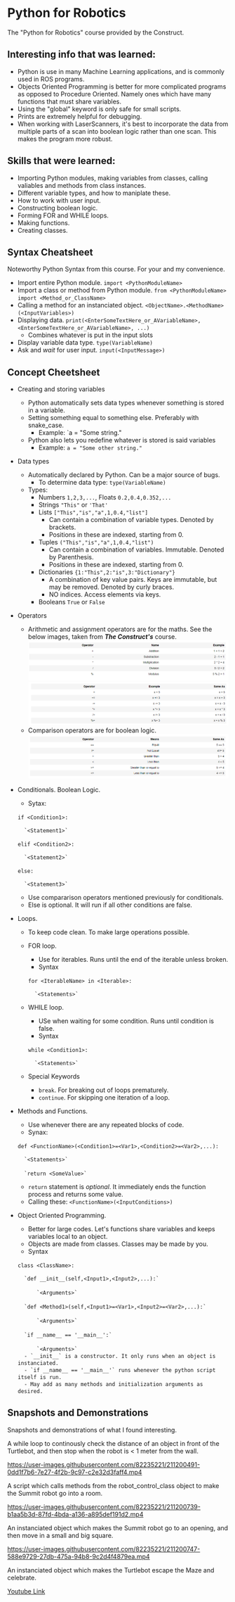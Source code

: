# Python for Robotics
The "Python for Robotics" course provided by the Construct. 

## Interesting info that was learned:
- Python is use in many Machine Learning applications, and is commonly used in ROS programs.
- Objects Oriented Programming is better for more complicated programs as opposed to Procedure Oriented. Namely ones which have many functions that must share variables. 
- Using the "global" keyword is only safe for small scripts. 
- Prints are extremely helpful for debugging. 
- When working with LaserScanners, it's best to incorporate the data from multiple parts of a scan into boolean logic rather than one scan. This makes the program more robust.

## Skills that were learned:
- Importing Python modules, making variables from classes, calling valiables and methods from class instances.
- Different variable types, and how to maniplate these. 
- How to work with user input.
- Constructing boolean logic. 
- Forming FOR and WHILE loops. 
- Making functions.
- Creating classes. 

## Syntax Cheatsheet
Noteworthy Python Syntax from this course. For your and my convenience. 
- Import entire Python module.
`import <PythonModuleName>`
- Import a class or method from Python module.
`from <PythonModuleName> import <Method_or_ClassName>`
- Calling a method for an instanciated object.
`<ObjectName>.<MethodName>(<InputVariables>)`
- Displaying data.
`print(<EnterSomeTextHere_or_AVariableName>, <EnterSomeTextHere_or_AVariableName>, ...)`
    - Combines whatever is put in the input slots
- Display variable data type.
`type(VariableName)`
- Ask and *wait* for user input.
`input(<InputMessage>)`

## Concept Cheetsheet
- Creating and storing variables
    - Python automatically sets data types whenever something is stored in a variable. 
    - Setting something equal to something else. Preferably with snake_case.
        - Example: `a = "Some string."
    - Python also lets you redefine whatever is stored is said variables
        - Example: `a = "Some other string."`
- Data types
    - Automatically declared by Python. Can be a major source of bugs.
        - To determine data type: `type(VariableName)`
    - Types:
        - Numbers `1,2,3,...`, Floats `0.2,0.4,0.352,...`
        - Strings `"This"` or `'That'`
        - Lists `["This","is","a",1,0.4,"list"]`
            - Can contain a combination of variable types. Denoted by brackets.
            - Positions in these are indexed, starting from 0. 
        - Tuples `("This","is","a",1,0.4,"list")`
            - Can contain a combination of variables. Immutable. Denoted by Parenthesis.
            - Positions in these are indexed, starting from 0.
        - Dictionaries `{1:"This",2:"is",3:"Dictionary"}`
            - A combination of key value pairs. Keys are immutable, but may be removed. Denoted by curly braces.
            - NO indices. Access elements via keys. 
        - Booleans `True` or `False`
- Operators 
    - Arithmetic and assignment operators are for the maths. See the below images, taken from ***The Construct's*** course.
 ![Arith_Op](https://github.com/HailtheWhale/Image_Repo/blob/main/Construct_Robotics_Courses/Introductory_Courses/Python_for_Robotics/Arithmetic_Ops.png)
 ![Assign Op](https://github.com/HailtheWhale/Image_Repo/blob/main/Construct_Robotics_Courses/Introductory_Courses/Python_for_Robotics/Assignment_Ops.png)
    - Comparison operators are for boolean logic.
 ![Comp Op](https://github.com/HailtheWhale/Image_Repo/blob/main/Construct_Robotics_Courses/Introductory_Courses/Python_for_Robotics/Comparison_Ops.png)
- Conditionals. Boolean Logic.
    - Sytax:
    
    `if <Condition1>:`
    
        `<Statement1>`
        
     `elif <Condition2>:`
        
        `<Statement2>`
        
     `else:`
     
        `<Statement3>`
     - Use compararison operators mentioned previously for conditionals. 
     - Else is optional. It will run if all other conditions are false.
- Loops. 
    - To keep code clean. To make large operations possible.
    - FOR loop.
        - Use for iterables. Runs until the end of the iterable unless broken. 
        - Syntax
        
        `for <IterableName> in <Iterable>:`
        
            `<Statements>`
    - WHILE loop.
        - USe when waiting for some condition. Runs until condition is false.
        - Syntax
        
        `while <Condition1>:`
        
            `<Statements>`
    - Special Keywords
        - `break`. For breaking out of loops prematurely.
        - `continue`. For skipping one iteration of a loop.
- Methods and Functions.
    - Use whenever there are any repeated blocks of code.
    - Synax:
    
    `def <FunctionName>(<Condition1>=<Var1>,<Condition2>=<Var2>,...):`
    
        `<Statements>`
        
        `return <SomeValue>`
    - `return` statement is *optional*. It immediately ends the function process and returns some value.
    - Calling these: `<FunctionName>(<InputConditions>)`
- Object Oriented Programming.
    - Better for large codes. Let's functions share variables and keeps variables local to an object.
    - Objects are made from classes. Classes may be made by you.
    - Syntax
    
    `class <ClassName>:`
    
        `def __init__(self,<Input1>,<Input2>,...):`
            
            `<Arguments>`
        
        `def <Method1>(self,<Input1>=<Var1>,<Input2>=<Var2>,...):`
            
            `<Arguments>`
        
        `if __name__ == '__main__':`
            
            `<Arguments>`
        - `__init__` is a constructor. It only runs when an object is instanciated.
        - `if __name__ == '__main__'` runs whenever the python script itself is run.
        - May add as many methods and initialization arguments as desired.

## Snapshots and Demonstrations
Snapshots and demonstrations of what I found interesting. 

A while loop to continously check the distance of an object in front of the Turtlebot, and then stop when the robot is < 1 meter from the wall.

https://user-images.githubusercontent.com/82235221/211200491-0dd1f7b6-7e27-4f2b-9c97-c2e32d3faff4.mp4

A script which calls methods from the robot_control_class object to make the Summit robot go into a room.

https://user-images.githubusercontent.com/82235221/211200739-b1aa5b3d-87fd-4bda-a136-a895def191d2.mp4

An instanciated object which makes the Summit robot go to an opening, and then move in a small and big square.

https://user-images.githubusercontent.com/82235221/211200747-588e9729-27db-475a-94b8-9c2d4f4879ea.mp4

An instanciated object which makes the Turtlebot escape the Maze and celebrate.

[Youtube Link](https://youtu.be/JJU3nZ9ftgc)
